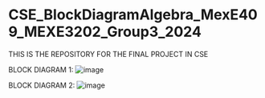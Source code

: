# CSE_BlockDiagramAlgebra_MexE409_MEXE3202_Group3_2024
THIS IS THE REPOSITORY FOR THE FINAL PROJECT IN CSE

BLOCK DIAGRAM 1: 
![image](https://github.com/KanFudz/CSE_BlockDiagramAlgebra_MexE409_MEXE3202_Group3_2024/assets/157684612/e3c19b5e-49a8-4336-8b6e-89f729e1df60)


BLOCK DIAGRAM 2:
![image](https://github.com/KanFudz/CSE_BlockDiagramAlgebra_MexE409_MEXE3202_Group3_2024/assets/157684612/81d5bafd-9ecc-4430-ba0c-8c6cfd3fe3e7)
